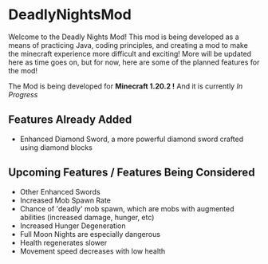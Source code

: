 # DeadlyNightsMod

Welcome to the Deadly Nights Mod! This mod is being developed as a means of practicing Java, coding principles, and creating a mod to make the minecraft experience more difficult and exciting! More will be updated here as time goes on, but for now, here are some of the planned features for the mod!

The Mod is being developed for **Minecraft 1.20.2 !** And it is currently *In Progress*

## Features Already Added
- Enhanced Diamond Sword, a more powerful diamond sword crafted using diamond blocks

## Upcoming Features / Features Being Considered
- Other Enhanced Swords
- Increased Mob Spawn Rate
- Chance of 'deadly' mob spawn, which are mobs with augmented abilities (increased damage, hunger, etc)
- Increased Hunger Degeneration
- Full Moon Nights are especially dangerous
- Health regenerates slower
- Movement speed decreases with low health
